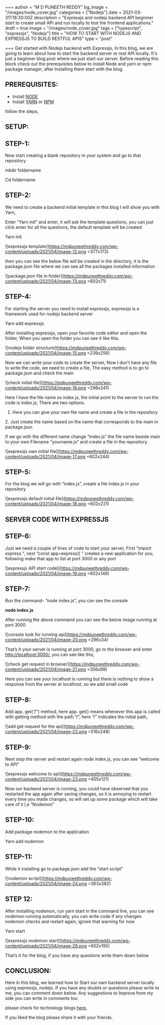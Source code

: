 +++
author = "M D PUNEETH REDDY"
bg_image = "/images/node_cover.jpg"
categories = ["Nodejs"]
date = 2021-03-31T18:30:00Z
description = "Expressjs and nodejs backend API beginner start to create small API and run locally to test the frontend applications."
draft = true
image = "/images/node_cover.jpg"
tags = ["typescript", "expressjs", "Nodejs"]
title = "HOW TO START WITH NODEJS AND EXPRESSJS TO BUILD RESTFUL APIS"
type = "post"

+++
Get started with Nodejs backend with Expressjs, In this blog, we are going to learn about how to start the backend server or rest API locally. It's just a beginner blog post where we just start our server. Before reading this block check out the prerequisites below to install Node and yarn or npm package manager, after Installing them start with the blog.

## PREREQUISITES:

* Install [NODE](https://nodejs.org/en/download/)
* Install [YARN](https://yarnpkg.com/getting-started/install) or [NPM](https://www.npmjs.com/get-npm)

follow the steps,

## SETUP:

## **STEP-1:**

Now start creating a blank repository in your system and go to that repository

mkdir foldername

Cd foldername

## **STEP-2:**

We need to create a backend initial template in this blog I will show you with Yarn,

Enter “Yarn init” and enter, it will ask the template questions, you can just click enter for all the questions, the default template will be created

Yarn init

![expressjs template](https://mdpuneethreddy.com/wp-content/uploads/2021/04/image-12.png =377x173)

then you can see the below file will be created in the directory, it is the package.json file where we can see all the packages installed information

![package.json file in folder](https://mdpuneethreddy.com/wp-content/uploads/2021/04/image-13.png =602x71)

## **STEP-4**:

For starting the server you need to install expressjs, expressjs is a framework used for nodejs backend server

Yarn add expressjs

After installing expressjs, open your favorite code editor and open the folder, When you open the folder you can see it like this.

![nodejs folder structure](https://mdpuneethreddy.com/wp-content/uploads/2021/04/image-15.png =239x256)

Now we can write your code to create the server, Now I don’t have any file to write the code, we need to create a file, The easy method is to go to package.json and check the main

![check initial file](https://mdpuneethreddy.com/wp-content/uploads/2021/04/image-16.png =298x241)

Here I have the file name as index.js, the initial point to the server to run the code is index.js, There are two options.

1. Here you can give your own file name and create a file in the repository

2\. Just create the name based on the name that corresponds to the main in package.json

If we go with the different name change “index.js” the file name beside main to your own Filename “yourname.js” and create a file in the repository.

![expressjs own initial file](https://mdpuneethreddy.com/wp-content/uploads/2021/04/image-17.png =602x244)

## **STEP-5:**

For the blog we will go with “index.js”, create a file index.js in your repository

![expressjs default initial file](https://mdpuneethreddy.com/wp-content/uploads/2021/04/image-18.png =602x221)

## SERVER CODE WITH EXPRESSJS

## **STEP-6:**

Just we need a couple of lines of code to start your server, First “import express “, next “const app=express() ” creates a new application for you, following make that app to list at port 3000 or any port

![expressjs API start code](https://mdpuneethreddy.com/wp-content/uploads/2021/04/image-19.png =602x148)

## **STEP-7:**

Run the command- “node index.js”, you can see the console

**node index.js**

After running the above command you can see the below image running at port 3000

![console look for running api](https://mdpuneethreddy.com/wp-content/uploads/2021/04/image-20.png =296x34)

That’s it your server is running at port 3000, go to the browser and enter [http://localhost:3000/](http://localhost:3000/), you can see like this,

![check get request in browser](https://mdpuneethreddy.com/wp-content/uploads/2021/04/image-21.png =356x99)

Here you can see your localhost is running but there is nothing to show a response from the server at localhost, so we add small code

## **STEP-8**:

Add app. get(“/”) method, here app. get() means whenever this app is called with getting method with the path “/”, here “/” indicates the initial path,

![add get request for the api](https://mdpuneethreddy.com/wp-content/uploads/2021/04/image-22.png =516x248)

## **STEP-9**:

Next stop the server and restart again node index.js, you can see “welcome to API”

![expressjs welcome to api](https://mdpuneethreddy.com/wp-content/uploads/2021/04/image-23.png =455x121)

Now our backend server is running, you could have observed that you restarted the app again after saving changes, so it is annoying to restart every time you made changes, so will set up some package which will take care of it I,e ”Nodemon”

## **STEP-10:**

Add package nodemon to the application

Yarn add nodemon

## **STEP-11:**

While it installing go to package.json add the “start script”

![nodemon script](https://mdpuneethreddy.com/wp-content/uploads/2021/04/image-24.png =363x382)

## **STEP 12:**

After installing nodemon, run yarn start in the command line, you can see nodemon running automatically, you can write code if any changes nodemon checks and restart again, ignore that warning for now

Yarn start

![expressjs nodemon start](https://mdpuneethreddy.com/wp-content/uploads/2021/04/image-26.png =602x195)

That’s it for the blog, if you have any questions write them down below

## **CONCLUSION:**

Here in this blog, we learned how to Start our own backend server locally using expressjs, nodejs. If you have any doubts or questions please write to me, you can comment down below. Any suggestions to Improve from my side you can write in comments too.

please check for technology blogs [here.](https://mdpuneethreddy.com/category/technology/)

If you liked the blog please share it with your friends.